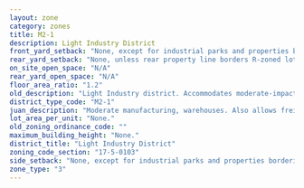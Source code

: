 ```yaml
---
layout: zone
category: zones
title: M2-1
description: Light Industry District
front_yard_setback: "None, except for industrial parks and properties bordering R-zoned lots (see 17-5-0405-A for details)."
rear_yard_setback: "None, unless rear property line borders R-zoned lot&#39;s side or rear property line. Then the minimum setback is 30 ft."
on_site_open_space: "N/A"
rear_yard_open_space: "N/A"
floor_area_ratio: "1.2"
old_description: "Light Industry district. Accommodates moderate-impact manufacturing, wholesaling, warehousing and distribution uses, including storage and work-related activities that occur outside of enclosed buildings. The M2 district is generally intended to accommodate more land-intensive industrial activities than the M1 district."
district_type_code: "M2-1"
juan_description: "Moderate manufacturing, warehouses. Also allows freight and recycling facilities."
lot_area_per_unit: "None."
old_zoning_ordinance_code: ""
maximum_building_height: "None."
district_title: "Light Industry District"
zoning_code_section: "17-5-0103"
side_setback: "None, except for industrial parks and properties bordering R-zoned lots (see 17-5-0405-A for details)."
zone_type: "3"
---
```

